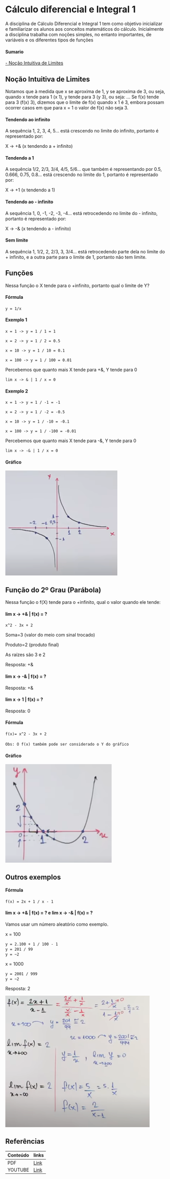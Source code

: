 # Cálculo diferencial e Integral 1

A disciplina de Cálculo Diferencial e Integral 1 tem como 
objetivo inicializar e familiarizar os alunos aos conceitos 
matemáticos do cálculo. Inicialmente a disciplina trabalha 
com noções simples, no entanto importantes, 
de variáveis e os diferentes tipos de funções

#### Sumario

[- Noção Intuitiva de Limites](#user-content-noção-intuitiva-de-limites)

## Noção Intuitiva de Limites

Notamos que à medida que x se aproxima de 1, y se aproxima de 3, ou seja, quando x tende para 1 (x 1), y tende para 3 (y 3), ou seja: ... Se f(x) tende para 3 (f(x) 3), dizemos que o limite de f(x) quando x 1 é 3, embora possam ocorrer casos em que para x = 1 o valor de f(x) não seja 3.

#### Tendendo ao infinito

A sequência 1, 2, 3, 4, 5... está crescendo no limite do infinito, portanto é representado por:

X -> +& (x tendendo a + infinito)

#### Tendendo a 1

A sequência 1/2, 2/3, 3/4, 4/5, 5/6... que também é representando por 0.5, 0.666, 0.75, 0.8... está crescendo no limite do 1, portanto é representado por:

X -> +1 (x tendendo a 1)

#### Tendendo ao - infinito

A sequência 1, 0, -1, -2, -3, -4... está retrocedendo no limite do - infinito, portanto é representado por:

X -> -& (x tendendo a - infinito)

#### Sem limite

A sequência 1, 1/2, 2, 2/3, 3, 3/4... está retrocedendo parte dela no limite do + infinito, e a
outra parte para o limite de 1, portanto não tem limite.

## Funções

Nessa função o X tende para o +infinito, portanto qual o limite de Y?

#### Fórmula

```
y = 1/x
```

#### Exemplo 1

```
x = 1 -> y = 1 / 1 = 1
```

```
x = 2 -> y = 1 / 2 = 0.5
```

```
x = 10 -> y = 1 / 10 = 0.1
```

```
x = 100 -> y = 1 / 100 = 0.01
```

Percebemos que quanto mais X tende para +&, Y tende para 0

```
lim x -> & | 1 / x = 0
```

#### Exemplo 2

```
x = 1 -> y = 1 / -1 = -1
```

```
x = 2 -> y = 1 / -2 = -0.5
```

```
x = 10 -> y = 1 / -10 = -0.1
```

```
x = 100 -> y = 1 / -100 = -0.01
```

Percebemos que quanto mais X tende para -&, Y tende para 0

```
lim x -> -& | 1 / x = 0
```

#### Gráfico

![Noção Intuitiva de Limites - Cálculo 1](/1-periodo/images/Nocao-Intuitiva-de-Limites-Calculo-1.png)

## Função do 2º Grau (Parábola)

Nessa função o f(X) tende para o +infinito, qual o valor quando ele tende:

#### lim x -> +& | f(x) = ?

```
x^2 - 3x + 2
```

Soma=3 (valor do meio com sinal trocado)

Produto=2 (produto final)

As raízes são 3 e 2

Resposta: +&

#### lim x -> -& | f(x) = ?

Resposta: +&

#### lim x -> 1 | f(x) = ?

Resposta: 0

#### Fórmula

```
f(x)= x^2 - 3x + 2

Obs: O f(x) também pode ser considerado o Y do gráfico
```

#### Gráfico

![Noção Intuitiva de Limites - Cálculo 1](/1-periodo/images/Nocao-Intuitiva-de-Limites-Calculo-1--1.png)

## Outros exemplos

#### Fórmula

```
f(x) = 2x + 1 / x - 1
```

#### lim x -> +& | f(x) = ? e lim x -> -& | f(x) = ?

Vamos usar um número aleatório como exemplo.

x = 100

```
y = 2.100 + 1 / 100 - 1
y = 201 / 99
y = ~2
```

x = 1000

```
y = 2001 / 999
y = ~2
```

Resposta: 2

![Noção Intuitiva de Limites - Cálculo 1](/1-periodo/images/Nocao-Intuitiva-de-Limites-Calculo-1--2.png)

## Referências

| Conteúdo  | links |
| ------------- | ------------- |
| PDF  | [Link](https://petemb.ufsc.br/files/2015/03/Apostila-Calculo-I-PROTEGIDA.pdf)  |
| YOUTUBE  | [Link](https://www.youtube.com/playlist?list=PLEfwqyY2ox86LhxKybOY3_IG-7R5herLC)  |

